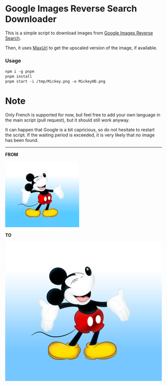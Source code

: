 # Google Images Reverse Search Downloader

This is a simple script to download images from [Google Images Reverse Search](https://images.google.com/).

Then, it uses [MaxUrl](https://github.com/qsniyg/maxurl/) to get the upscaled version of the image, if available.

### Usage

```
npm i -g pnpm
pnpm install
pnpm start -i /tmp/Mickey.png -o MickeyHD.png
```

# Note

Only French is supported for now, but feel free to add your own language in the main script (pull request), but it should still work anyway.

It can happen that Google is a bit capricious, so do not hesitate to restart the script. If the waiting period is exceeded, it is very likely that no image has been found.

----

**FROM**

![Mickey](./images/Mickey.png)

**TO**

![Mickey](./images/MickeyHD.png)
